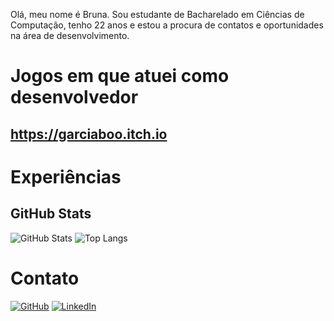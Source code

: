 Olá, meu nome é Bruna.
Sou estudante de Bacharelado em Ciências de Computação, tenho 22 anos e estou a procura de contatos e oportunidades na área de desenvolvimento. 

# Jogos em que atuei como desenvolvedor
## https://garciaboo.itch.io


# Experiências

## GitHub Stats
![GitHub Stats](https://github-readme-stats.vercel.app/api?username=GarciaBoo&theme=transparent&bg_color=000&border_color=30A3DC&show_icons=true&icon_color=30A3DC&title_color=E94D5F&text_color=FFF)
![Top Langs](https://github-readme-stats-git-masterrstaa-rickstaa.vercel.app/api/top-langs/?username=GarciaBoo&layout=compact&bg_color=000&border_color=30A3DC&title_color=E94D5F&text_color=FFF)

# Contato
[![GitHub](https://img.shields.io/badge/LinkedIn-000?style=for-the-badge&logo=linkedin&logoColor=0E76A8)](https://www.linkedin.com/in/bruna-garcia-951a00180)
[![LinkedIn](https://img.shields.io/badge/LinkedIn-000?style=for-the-badge&logo=linkedin&logoColor=0E76A8)](https://www.linkedin.com/in/bruna-garcia-951a00180)
